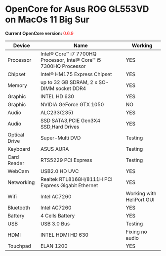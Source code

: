 # OpenCore for Asus ROG GL553VD on MacOs 11 Big Sur

<strong>Current OpenCore version:</strong> <span style = "color: red;">0.6.9</span>

<table>
  <thead>
    <tr>
      <th>Device</th>
      <th>Name</th>
      <th>Working</th>
    </tr>
  </thead>
  <tbody>
    <tr>
      <td>Processor</td>
      <td>Intel® Core™ i7 7700HQ Processor, Intel® Core™ i5 7300HQ Processor</td>
      <td>YES</td>
    </tr>
    <tr>
      <td>Chipset</td>
      <td>Intel® HM175 Express Chipset</td>
      <td>YES</td>
    </tr>
    <tr>
      <td>Memory</td>
      <td>up to 32 GB SDRAM, 2 x SO-DIMM socket DDR4</td>
      <td>YES</td>
    </tr>
    <tr>
      <td>Graphic</td>
      <td>INTEL HD 630</td>
      <td>YES</td>
    </tr>
    <tr>
      <td>Graphic</td>
      <td>NVIDIA GeForce GTX 1050</td>
      <td>NO</td>
    </tr>
    <tr>
      <td>Audio</td>
      <td>ALC233(235)</td>
      <td>YES</td>
    </tr>
    <tr>
      <td>Audio</td>
      <td>SSD SATA3,PCIE Gen3X4 SSD,Hard Drives</td>
      <td>YES</td>
    </tr>
    <tr>
      <td>Optical Drive</td>
      <td>Super-Multi DVD</td>
      <td>Testing</td>
    </tr>
    <tr>
      <td>Keyboard</td>
      <td>ASUS AURA</td>
      <td>Testing</td>
    </tr>
    <tr>
      <td>Card Reader</td>
      <td>RTS5229 PCI Express</td>
      <td>Testing</td>
    </tr>
    <tr>
      <td>WebCam</td>
      <td>USB2.0 HD UVC</td>
      <td>YES</td>
    </tr>
    <tr>
      <td>Networking</td>
      <td>Realtek RTL8168H/8111H PCI Express Gigabit Ethernet</td>
      <td>YES</td>
    </tr>
    <tr>
      <td>Wifi</td>
      <td>Intel AC7260</td>
      <td>Working with HeliPort GUI</td>
    </tr>
    <tr>
      <td>Bluetooth</td>
      <td>Intel AC7260</td>
      <td>YES</td>
    </tr>
    <tr>
      <td>Battery</td>
      <td>4 Cells Battery</td>
      <td>YES</td>
    </tr>
    <tr>
      <td>USB</td>
      <td>USB 3.0 Bus</td>
      <td>Testing</td>
    </tr>
    <tr>
      <td>HDMI</td>
      <td>INTEL HDMI HD 630</td>
      <td>Fixing no audio</td>
    </tr>
    <tr>
      <td>Touchpad</td>
      <td>ELAN 1200</td>
      <td>YES</td>
    </tr>
  </tbody>
</table>

